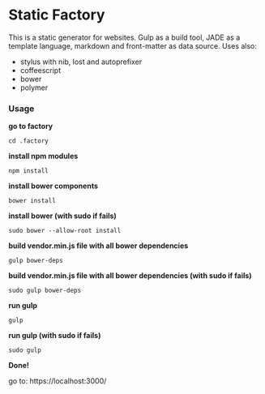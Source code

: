 # Static Factory

This is a  static generator for websites.
Gulp as a build tool,
JADE as a template language,
markdown and front-matter as data source.
Uses also:

- stylus with nib, lost and autoprefixer
- coffeescript
- bower
- polymer

### Usage

**go to factory**

```shell
cd .factory
```

**install npm modules**

```shell
npm install
```

**install bower components**

```shell
bower install
```

**install bower (with sudo if fails)**
```shell
sudo bower --allow-root install
```

**build vendor.min.js file with all bower dependencies**

```shell
gulp bower-deps
```

**build vendor.min.js file with all bower dependencies (with sudo if fails)**

```shell
sudo gulp bower-deps
```

**run gulp**

```shell
gulp
```

**run gulp (with sudo if fails)**

```shell
sudo gulp
```

**Done!**

go to:
https://localhost:3000/
